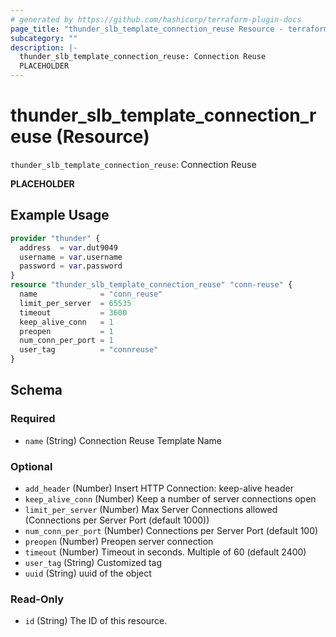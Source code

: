 ```yaml
---
# generated by https://github.com/hashicorp/terraform-plugin-docs
page_title: "thunder_slb_template_connection_reuse Resource - terraform-provider-thunder"
subcategory: ""
description: |-
  thunder_slb_template_connection_reuse: Connection Reuse
  PLACEHOLDER
---
```


# thunder_slb_template_connection_reuse (Resource)

`thunder_slb_template_connection_reuse`: Connection Reuse

__PLACEHOLDER__

## Example Usage

```terraform
provider "thunder" {
  address  = var.dut9049
  username = var.username
  password = var.password
}
resource "thunder_slb_template_connection_reuse" "conn-reuse" {
  name              = "conn_reuse"
  limit_per_server  = 65535
  timeout           = 3600
  keep_alive_conn   = 1
  preopen           = 1
  num_conn_per_port = 1
  user_tag          = "connreuse"
}
```

<!-- schema generated by tfplugindocs -->
## Schema

### Required

- `name` (String) Connection Reuse Template Name

### Optional

- `add_header` (Number) Insert HTTP Connection: keep-alive header
- `keep_alive_conn` (Number) Keep a number of server connections open
- `limit_per_server` (Number) Max Server Connections allowed (Connections per Server Port (default 1000))
- `num_conn_per_port` (Number) Connections per Server Port (default 100)
- `preopen` (Number) Preopen server connection
- `timeout` (Number) Timeout in seconds. Multiple of 60 (default 2400)
- `user_tag` (String) Customized tag
- `uuid` (String) uuid of the object

### Read-Only

- `id` (String) The ID of this resource.


